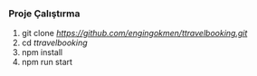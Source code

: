 ### Proje Çalıştırma
1. git clone *https://github.com/engingokmen/ttravelbooking.git*
1. cd *ttravelbooking*
1. npm install
1. npm run start
